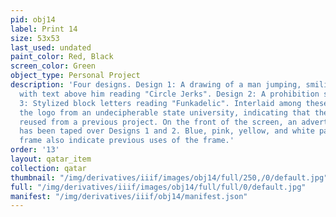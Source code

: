 ```yaml
---
pid: obj14
label: Print 14
size: 53x53
last_used: undated
paint_color: Red, Black
screen_color: Green
object_type: Personal Project
description: 'Four designs. Design 1: A drawing of a man jumping, smiling deviously,
  with text above him reading "Circle Jerks". Design 2: A prohibition sign. Design
  3: Stylized block letters reading "Funkadelic". Interlaid among these designs is
  the logo from an undecipherable state university, indicating that the screen was
  reused from a previous project. On the front of the screen, an advertisement newspaper
  has been taped over Designs 1 and 2. Blue, pink, yellow, and white paint on the
  frame also indicate previous uses of the frame.'
order: '13'
layout: qatar_item
collection: qatar
thumbnail: "/img/derivatives/iiif/images/obj14/full/250,/0/default.jpg"
full: "/img/derivatives/iiif/images/obj14/full/full/0/default.jpg"
manifest: "/img/derivatives/iiif/obj14/manifest.json"
---
```

